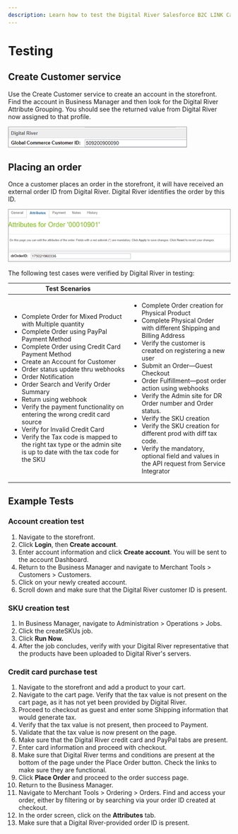 ```yaml
---
description: Learn how to test the Digital River Salesforce B2C LINK Cartridge.
---
```


# Testing

## Create Customer service

Use the Create Customer service to create an account in the storefront. Find the account in Business Manager and then look for the Digital River Attribute Grouping. You should see the returned value from Digital River now assigned to that profile.

![](.gitbook/assets/Digital-River-Grouping.png)

## Placing an order

Once a customer places an order in the storefront, it will have received an external order ID from Digital River. Digital River identifies the order by this ID.

![](.gitbook/assets/Digital-River-order-ID.png)

The following test cases were verified by Digital River in testing:​

| Test Scenarios                                                                                                                                                                                                                                                                                                                                                                                                                                                                                                                                                                                                                 |                                                                                                                                                                                                                                                                                                                                                                                                                                                                                                                                                                                              |
| ------------------------------------------------------------------------------------------------------------------------------------------------------------------------------------------------------------------------------------------------------------------------------------------------------------------------------------------------------------------------------------------------------------------------------------------------------------------------------------------------------------------------------------------------------------------------------------------------------------------------------ | -------------------------------------------------------------------------------------------------------------------------------------------------------------------------------------------------------------------------------------------------------------------------------------------------------------------------------------------------------------------------------------------------------------------------------------------------------------------------------------------------------------------------------------------------------------------------------------------- |
| <ul><li>Complete Order for Mixed Product with Multiple quantity</li><li>Complete Order using PayPal Payment Method</li><li>Complete Order using Credit Card Payment Method</li><li>Create an Account for Customer</li><li>Order status update thru webhooks</li><li>Order Notification</li><li>Order Search and Verify Order Summary</li><li>Return using webhook</li><li>Verify the payment functionality on entering the wrong credit card source</li><li>Verify for Invalid Credit Card</li><li>Verify the Tax code is mapped to the right tax type or the admin site is up to date with the tax code for the SKU</li></ul> | <ul><li>Complete Order creation for Physical Product </li><li>Complete Physical Order with different Shipping and Billing Address</li><li>Verify the customer is created on registering a new user</li><li>Submit an Order—Guest Checkout</li><li>Order Fulfillment—post order action using webhooks</li><li>Verify the Admin site for DR Order number and Order status.</li><li>Verify the SKU creation</li><li>Verify the SKU creation for different prod with diff tax code.</li><li>Verify the mandatory, optional field and values in the API request from Service Integrator</li></ul> |

## Example Tests

### Account creation test

1. Navigate to the storefront.
2. Click **Login**, then **Create account**.
3. Enter account information and click **Create account**. You will be sent to the account Dashboard.
4. Return to the Business Manager and navigate to Merchant Tools > Customers > Customers.
5. Click on your newly created account.
6. Scroll down and make sure that the Digital River customer ID is present.

### SKU creation test

1. In Business Manager, navigate to Administration > Operations > Jobs.
2. Click the createSKUs job.
3. Click **Run Now.**
4. After the job concludes, verify with your Digital River representative that the products have been uploaded to Digital River's servers.

### Credit card purchase test

1. Navigate to the storefront and add a product to your cart.
2. Navigate to the cart page. Verify that the tax value is not present on the cart page, as it has not yet been provided by Digital River.
3. Proceed to checkout as guest and enter some Shipping information that would generate tax.
4. Verify that the tax value is not present, then proceed to Payment.
5. Validate that the tax value is now present on the page.
6. Make sure that the Digital River credit card and PayPal tabs are present.
7. Enter card information and proceed with checkout.
8. Make sure that Digital River terms and conditions are present at the bottom of the page under the Place Order button. Check the links to make sure they are functional.
9. Click **Place Order** and proceed to the order success page.
10. Return to the Business Manager.
11. Navigate to Merchant Tools > Ordering > Orders. Find and access your order, either by filtering or by searching via your order ID created at checkout.
12. In the order screen, click on the **Attributes** tab.
13. Make sure that a Digital River-provided order ID is present.
